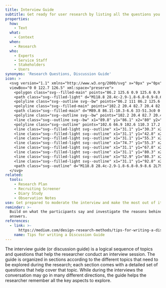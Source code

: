 ```yaml
---
title: Interview Guide
subtitle: Get ready for user research by listing all the questions you want to ask.
properties:
  how:
    - Text
  what:
    - Context
  when:
    - Research
  who:
    - Experts
    - Service Staff
    - Stakeholders
    - Users
synonyms: 'Research Questions, Discussion Guide'
icon: >
  <svg version="1.1" xmlns="http://www.w3.org/2000/svg" x="0px" y="0px"
  viewBox="0 0 122.7 126.5" xml:space="preserve">
    <polygon class="svg--filled-main" points="86.2 125.6 0.9 125.6 0.9 16.2 17.5 16.2 17.2 110.3 86.2 110 "/>
    <path class="svg--filled-light" d="M118.8 28.4c-2.9-1.8-6.8-0.9-8.6 2l-7.7 12.4V20.4L82.7 0.9H17.2v109.4h85.3V66.6L120.8 37C122.7 34.1 121.8 30.2 118.8 28.4z"/>
    <polyline class="svg--outline svg--bw" points="86.2 111 86.2 125.6 0.9 125.6 0.9 16.2 16.5 16.2 "/>
    <polyline class="svg--filled-main" points="102.2 20.4 82.7 20.4 82.7 0.9 "/>
    <path class="svg--filled-main" d="M89.8 86.1l-10.3-6.6 33-51.3c0 0 3.3-1.7 6.3 0.2 3 1.9 2.9 6.5 2.9 6.5L89.8 86.1z"/>
    <polyline class="svg--outline svg--bw" points="102.2 20.4 82.7 20.4 82.7 0.9 "/>
    <line class="svg--outline svg--bw" x1="89.8" y1="86.1" x2="80" y2="79.8"/>
    <polyline class="svg--outline" points="102.6 66.9 102.6 110.3 17.2 110.3 17.2 0.9 82.7 0.9 102.6 20.4 102.6 42.5 "/>
    <line class="svg--filled-light svg--outline" x1="31.1" y1="30.3" x2="49.3" y2="30.3"/>
    <line class="svg--filled-light svg--outline" x1="31.1" y1="42.8" x2="87.4" y2="42.8"/>
    <line class="svg--filled-light svg--outline" x1="31.1" y1="55.3" x2="69.5" y2="55.3"/>
    <line class="svg--filled-light svg--outline" x1="74.7" y1="55.3" x2="87.2" y2="55.3"/>
    <line class="svg--filled-light svg--outline" x1="31.1" y1="67.8" x2="77.6" y2="67.8"/>
    <line class="svg--filled-light svg--outline" x1="31.1" y1="80.3" x2="47.2" y2="80.3"/>
    <line class="svg--filled-light svg--outline" x1="52.9" y1="80.3" x2="72" y2="80.3"/>
    <line class="svg--filled-light svg--outline" x1="31.1" y1="92.8" x2="72" y2="92.8"/>
    <path class="svg--outline" d="M118.8 28.4c-2.9-1.8-6.8-0.9-8.6 2L79.5 80l-1 13.5 11.6-6.9L120.8 37C122.7 34.1 121.8 30.2 118.8 28.4z"/>
  </svg>
related:
  tools:
    - Research Plan
    - Recruiting Screener
    - Diary Study
    - Observation Notes
use: Get prepared to moderate the interview and make the most out of it.
reminder: >-
  Build on what the participants say and investigate the reasons behind their
  answers.
references:
  - link: >-
      https://medium.com/design-research-methods/tips-for-writing-a-discussion-guide-c08459131a54
    name: Tips for writing a Discussion Guide
---
```

The interview guide (or discussion guide) is a logical sequence of topics and questions that help the researcher conduct an interview session. The guide is organized in sections according to the different topics that need to be explored during the research; each section comes with a detailed set of questions that help cover that topic. While during the interviews the conversation may go in many different directions, the guide helps the researcher remember all the key aspects to explore.
